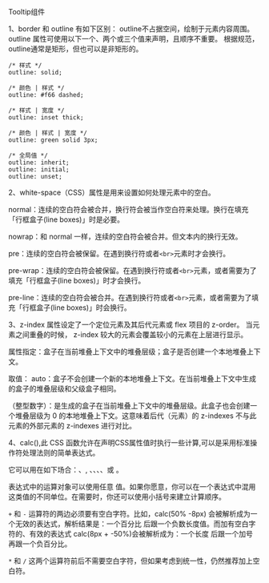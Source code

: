 Tooltip组件

1、border 和 outline
有如下区别：
outline不占据空间，绘制于元素内容周围。
outline 属性可使用以下一个、两个或三个值来声明，且顺序不重要。
根据规范，outline通常是矩形，但也可以是非矩形的。
```
/* 样式 */
outline: solid;

/* 颜色 | 样式 */
outline: #f66 dashed;

/* 样式 | 宽度 */
outline: inset thick;

/* 颜色 | 样式 | 宽度 */
outline: green solid 3px;

/* 全局值 */
outline: inherit;
outline: initial;
outline: unset;
```

2、white-space（CSS）属性是用来设置如何处理元素中的空白。

normal：连续的空白符会被合并，换行符会被当作空白符来处理。换行在填充「行框盒子(line boxes)」时是必要。

nowrap：和 normal 一样，连续的空白符会被合并。但文本内的换行无效。

pre：连续的空白符会被保留。在遇到换行符或者`<br>`元素时才会换行。 

pre-wrap：连续的空白符会被保留。在遇到换行符或者`<br>`元素，或者需要为了填充「行框盒子(line boxes)」时才会换行。

pre-line：连续的空白符会被合并。在遇到换行符或者`<br>`元素，或者需要为了填充「行框盒子(line boxes)」时会换行。

3、z-index 属性设定了一个定位元素及其后代元素或 flex 项目的 z-order。 
当元素之间重叠的时候， z-index 较大的元素会覆盖较小的元素在上层进行显示。

属性指定：盒子在当前堆叠上下文中的堆叠层级；盒子是否创建一个本地堆叠上下文。

取值：
auto：盒子不会创建一个新的本地堆叠上下文。在当前堆叠上下文中生成的盒子的堆叠层级和父级盒子相同。

<integer>（整型数字）：是生成的盒子在当前堆叠上下文中的堆叠层级。此盒子也会创建一个堆叠层级为 0 的本地堆叠上下文。这意味着后代（元素）的 z-indexes 不与此元素的外部元素的 z-indexes 进行对比。


4、calc(),此 CSS 函数允许在声明CSS属性值时执行一些计算,可以是采用标准操作符处理法则的简单表达式。
  
它可以用在如下场合：<length>、<frequency>, <angle>、<time>、<percentage>、<number>、或 <integer>。
  
表达式中的运算对象可以使用任意 <length> 值。如果你愿意，你可以在一个表达式中混用这类值的不同单位。在需要时，你还可以使用小括号来建立计算顺序。
  
`+` 和 `-` 运算符的两边必须要有空白字符。比如，calc(50% -8px) 会被解析成为一个无效的表达式，解析结果是：一个百分比 后跟一个负数长度值。而加有空白字符的、有效的表达式 calc(8px + -50%)会被解析成为：一个长度 后跟一个加号 再跟一个负百分比。
  
`*` 和 `/` 这两个运算符前后不需要空白字符，但如果考虑到统一性，仍然推荐加上空白符。

